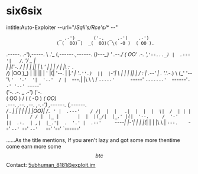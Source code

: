 # six6six
intitle:Auto-Exploiter --url="/**Sqli's*/*Rce's*/** --"

                        _ .-') _     ('-.  _  .-')    .-')    
                       ( (  OO) )  _(  OO)( \( -O )  ( OO ).  
   .-----.  .-'),-----. \     .'_ (,------.,------. (_)---\_) 
  '  .--./ ( OO'  .-.  ',`'--..._) |  .---'|   /`. '/    _ |  
  |  |('-. /   |  | |  ||  |  \  ' |  |    |  /  | |\  :` `.  
 /_) |OO  )\_) |  |\|  ||  |   ' |(|  '--. |  |_.' | '..`''.) 
 ||  |`-'|   \ |  | |  ||  |   / : |  .--' |  .  '.'.-._)   \ 
(_'  '--'\    `'  '-'  '|  '--'  / |  `---.|  |\  \ \       / 
   `-----'      `-----' `-------'  `------'`--' '--' `-----'  
                        ('-. .-.         _  .-')     ('-.     
                       ( OO )  /        ( \( -O )  _(  OO)    
                .---.  ,--. ,--.  ,-.-') ,------. (,------.   
               / .  |  |  | |  |  |  |OO)|   /`. ' |  .---'   
              / /|  |  |   .|  |  |  |  \|  /  | | |  |       
             / / |  |_ |       |  |  |(_/|  |_.' |(|  '--.    
            /  '-'    ||  .-.  | ,|  |_.'|  .  '.' |  .--'    
            `----|  |-'|  | |  |(_|  |   |  |\  \  |  `---.   
                 `--'  `--' `--'  `--'   `--' '--' `------'   



......As the title mentions, 
If you aren't lazy and got some more thentime 
come earn more some $$btc$$
Contact: 5ubhuman_8181@exploit.im
